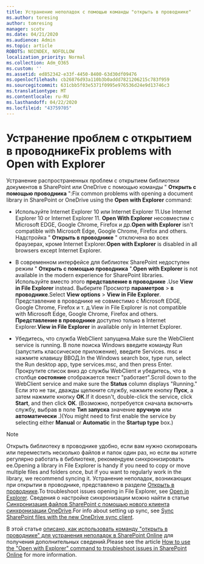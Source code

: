 ```yaml
---
title: Устранение неполадок с помощью команды "открыть в проводнике"
ms.author: toresing
author: tomresing
manager: scotv
ms.date: 04/21/2020
ms.audience: Admin
ms.topic: article
ROBOTS: NOINDEX, NOFOLLOW
localization_priority: Normal
ms.collection: Adm_O365
ms.custom: ''
ms.assetid: ed852342-e33f-4450-8400-63d30df09476
ms.openlocfilehash: cb26876d93a110b3b0addd7821206215c783f959
ms.sourcegitcommit: 631cbb5f03e5371f0995e976536d24e9d13746c3
ms.translationtype: MT
ms.contentlocale: ru-RU
ms.lasthandoff: 04/22/2020
ms.locfileid: "43759705"
---
```

# <a name="fix-problems-with-open-with-explorer"></a><span data-ttu-id="64c90-102">Устранение проблем с открытием в проводнике</span><span class="sxs-lookup"><span data-stu-id="64c90-102">Fix problems with Open with Explorer</span></span>

<span data-ttu-id="64c90-103">Устранение распространенных проблем с открытием библиотеки документов в SharePoint или OneDrive с помощью команды " **Открыть с помощью проводника** ":</span><span class="sxs-lookup"><span data-stu-id="64c90-103">Fix common problems with opening a document library in SharePoint or OneDrive using the **Open with Explorer** command:</span></span> 
  
- <span data-ttu-id="64c90-104">Используйте Internet Explorer 10 или Internet Explorer 11.</span><span class="sxs-lookup"><span data-stu-id="64c90-104">Use Internet Explorer 10 or Internet Explorer 11.</span></span> <span data-ttu-id="64c90-105">**Open With Explorer** несовместим с Microsoft EDGE, Google Chrome, Firefox и др.</span><span class="sxs-lookup"><span data-stu-id="64c90-105">**Open with Explorer** isn't compatible with Microsoft Edge, Google Chrome, Firefox and others.</span></span> <span data-ttu-id="64c90-106">Надстройка " **Открыть в проводнике** " отключена во всех браузерах, кроме Internet Explorer.</span><span class="sxs-lookup"><span data-stu-id="64c90-106">**Open with Explorer** is disabled in all browsers except Internet Explorer.</span></span> 
    
- <span data-ttu-id="64c90-107">В современном интерфейсе для библиотек SharePoint недоступен режим " **Открыть с помощью проводника** ".</span><span class="sxs-lookup"><span data-stu-id="64c90-107">**Open with Explorer** is not available in the modern experience for SharePoint libraries.</span></span> <span data-ttu-id="64c90-108">Используйте вместо этого **представление в проводнике** .</span><span class="sxs-lookup"><span data-stu-id="64c90-108">Use **View in File Explorer** instead.</span></span> <span data-ttu-id="64c90-109">Выберите Просмотр **параметров** \> **в проводнике**.</span><span class="sxs-lookup"><span data-stu-id="64c90-109">Select **View options** \> **View in File Explorer**.</span></span> <span data-ttu-id="64c90-110">Представление в проводнике не совместимо с Microsoft EDGE, Google Chrome, Firefox и т. д.</span><span class="sxs-lookup"><span data-stu-id="64c90-110">View in File Explorer is not compatible with Microsoft Edge, Google Chrome, Firefox and others.</span></span> <span data-ttu-id="64c90-111">**Представление в проводнике** доступно только в Internet Explorer.</span><span class="sxs-lookup"><span data-stu-id="64c90-111">**View in File Explorer** in available only in Internet Explorer.</span></span> 
    
- <span data-ttu-id="64c90-112">Убедитесь, что служба WebClient запущена.</span><span class="sxs-lookup"><span data-stu-id="64c90-112">Make sure the WebClient service is running.</span></span> <span data-ttu-id="64c90-113">В поле поиска Windows введите команду Run (запустить классическое приложение), введите Services. msc и нажмите клавишу ВВОД.</span><span class="sxs-lookup"><span data-stu-id="64c90-113">In the Windows search box, type run, select the Run desktop app, type services.msc, and then press Enter.</span></span> <span data-ttu-id="64c90-114">Прокрутите список вниз до службы WebClient и убедитесь, что в столбце **состояние** отображается текст "работает".</span><span class="sxs-lookup"><span data-stu-id="64c90-114">Scroll down to the WebClient service and make sure the **Status** column displays "Running."</span></span> <span data-ttu-id="64c90-115">Если это не так, дважды щелкните службу, нажмите кнопку **Пуск**, а затем нажмите кнопку **ОК**.</span><span class="sxs-lookup"><span data-stu-id="64c90-115">If it doesn't, double-click the service, click **Start**, and then click **OK**.</span></span> <span data-ttu-id="64c90-116">(Возможно, потребуется сначала включить службу, выбрав в поле **Тип запуска** значение **вручную** или **автоматически** .)</span><span class="sxs-lookup"><span data-stu-id="64c90-116">(You might need to first enable the service by selecting either **Manual** or **Automatic** in the **Startup type** box.)</span></span> 
    
> [!NOTE]
> <span data-ttu-id="64c90-117">Открыть библиотеку в проводнике удобно, если вам нужно скопировать или переместить несколько файлов и папок один раз, но если вы хотите регулярно работать в библиотеке, рекомендуем синхронизировать ее.</span><span class="sxs-lookup"><span data-stu-id="64c90-117">Opening a library in File Explorer is handy if you need to copy or move multiple files and folders once, but if you want to regularly work in the library, we recommend syncing it.</span></span> <span data-ttu-id="64c90-118">Устранение неполадок, возникающих при открытии в проводнике, представлено в разделе [Открыть в проводнике](https://go.microsoft.com/fwlink/?linkid=871665).</span><span class="sxs-lookup"><span data-stu-id="64c90-118">To troubleshoot issues opening in File Explorer, see [Open in Explorer](https://go.microsoft.com/fwlink/?linkid=871665).</span></span> <span data-ttu-id="64c90-119">Сведения о настройке синхронизации можно найти в статье [Синхронизация файлов SharePoint с помощью нового клиента синхронизации OneDrive](https://go.microsoft.com/fwlink/?linkid=871666).</span><span class="sxs-lookup"><span data-stu-id="64c90-119">For info about setting up sync, see [Sync SharePoint files with the new OneDrive sync client](https://go.microsoft.com/fwlink/?linkid=871666).</span></span>
  
<span data-ttu-id="64c90-120">В этой статье [описано, как использовать команду "открыть в проводнике" для устранения неполадок в SharePoint Online](https://docs.microsoft.com/sharepoint/support/lists-and-libraries/troubleshoot-issues-using-open-with-explorer) для получения дополнительных сведений.</span><span class="sxs-lookup"><span data-stu-id="64c90-120">Please see the article [How to use the "Open with Explorer" command to troubleshoot issues in SharePoint Online](https://docs.microsoft.com/sharepoint/support/lists-and-libraries/troubleshoot-issues-using-open-with-explorer) for more information.</span></span> 
  

